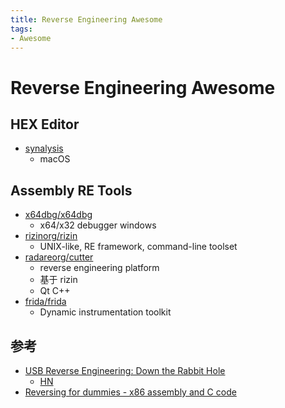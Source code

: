 ```yaml
---
title: Reverse Engineering Awesome
tags:
- Awesome
---
```


# Reverse Engineering Awesome

## HEX Editor

- [synalysis](https://www.synalysis.net/)
  - macOS

## Assembly RE Tools

- [x64dbg/x64dbg](https://github.com/x64dbg/x64dbg)
  - x64/x32 debugger windows
- [rizinorg/rizin](https://github.com/rizinorg/rizin)
  - UNIX-like, RE framework, command-line toolset
- [radareorg/cutter](https://github.com/radareorg/cutter)
  - reverse engineering platform
  - 基于 rizin
  - Qt C++
- [frida/frida](https://github.com/frida/frida)
  - Dynamic instrumentation toolkit

## 参考

- [USB Reverse Engineering: Down the Rabbit Hole](http://devalias.net/devalias/2018/05/13/usb-reverse-engineering-down-the-rabbit-hole/)
  - [HN](https://news.ycombinator.com/item?id=17164700)
- [Reversing for dummies - x86 assembly and C code](https://0x41.cf/reversing/2021/07/21/reversing-x86-and-c-code-for-beginners.html)
